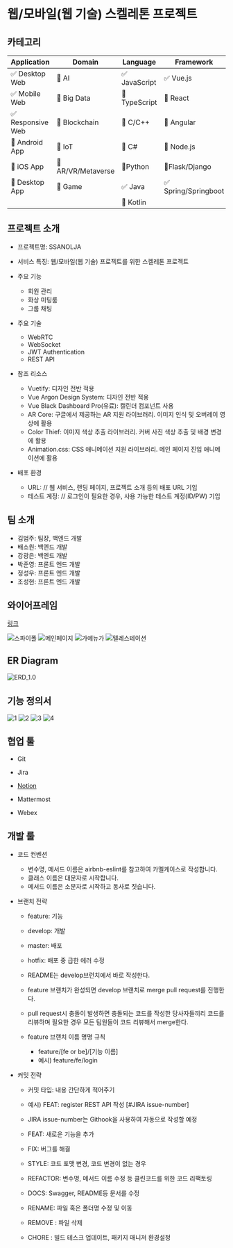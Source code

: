 # 웹/모바일(웹 기술) 스켈레톤 프로젝트



## 카테고리

| Application | Domain | Language | Framework |
| ---- | ---- | ---- | ---- |
| :white_check_mark: Desktop Web | :black_square_button: AI | :white_check_mark: JavaScript | :white_check_mark: Vue.js |
| :white_check_mark: Mobile Web | :black_square_button: Big Data | :black_square_button: TypeScript | :black_square_button: React |
| :white_check_mark: Responsive Web | :black_square_button: Blockchain | :black_square_button: C/C++ | :black_square_button: Angular |
| :black_square_button: Android App | :black_square_button: IoT | :black_square_button: C# | :black_square_button: Node.js |
| :black_square_button: iOS App | :black_square_button: AR/VR/Metaverse | 🔲Python | 🔲Flask/Django |
| :black_square_button: Desktop App | :black_square_button: Game | :white_check_mark: Java | :white_check_mark: Spring/Springboot |
| | | :black_square_button: Kotlin | |



## 프로젝트 소개

* 프로젝트명: SSANOLJA



* 서비스 특징: 웹/모바일(웹 기술) 프로젝트를 위한 스켈레톤 프로젝트



* 주요 기능
  - 회원 관리
  - 화상 미팅룸
  - 그룹 채팅
  
  
  
* 주요 기술
  - WebRTC
  - WebSocket
  - JWT Authentication
  - REST API
  
  
  
* 참조 리소스
  * Vuetify: 디자인 전반 적용
  * Vue Argon Design System: 디자인 전반 적용
  * Vue Black Dashboard Pro(유료): 캘린더 컴포넌트 사용
  * AR Core: 구글에서 제공하는 AR 지원 라이브러리. 이미지 인식 및 오버레이 영상에 활용
  * Color Thief: 이미지 색상 추출 라이브러리. 커버 사진 색상 추출 및 배경 변경에 활용
  * Animation.css: CSS 애니메이션 지원 라이브러리. 메인 페이지 진입 애니메이션에 활용
  
  
  
* 배포 환경
  - URL: // 웹 서비스, 랜딩 페이지, 프로젝트 소개 등의 배포 URL 기입
  - 테스트 계정: // 로그인이 필요한 경우, 사용 가능한 테스트 계정(ID/PW) 기입



## 팀 소개
* 김범주: 팀장, 백엔드 개발
* 배소원:  백엔드 개발
* 강광은: 백엔드 개발
* 박준영: 프론트 엔드 개발
* 정성우: 프론트 엔드 개발
* 조성현: 프론트 엔드 개발





## 와이어프레임

[링크](https://www.figma.com/file/QZVKoDuLr3hUQw0IOLP12c/%ED%94%84%EB%A1%9C%ED%86%A0%ED%83%80%EC%9E%851?node-id=0%3A1)

![스파이폴](/uploads/74416e46b58444793c1fecd726fcc683/스파이폴.gif)
![메인페이지](/uploads/8f625a3e17109e80945f038d5a99c67c/메인페이지.gif)
![가예뉴가](/uploads/86493623ec329b7fe3148be24b52231c/가예뉴가.gif)
![텔레스테이션](/uploads/879e143addd53f0f16942510f1c46fd7/텔레스테이션.gif)



## ER Diagram



![ERD_1.0](/uploads/bde2736b8f25c5e8c0ede551fe4aee93/ERD_1.0.png)





## 기능 정의서

![1](/uploads/da8b830fd9bd66d23ce4c51a58e19705/1.png)
![2](/uploads/56c36762481ed8b3f0f0980cfc31b22e/2.png)
![3](/uploads/5408796bca8fffb2a802663842d75ac6/3.png)
![4](/uploads/a9d625ea09c8a0847b151f1e827dbab1/4.png)





## 협업 툴

- Git

- Jira

- [Notion](https://granite-guitar-399.notion.site/SSAnolja-f46693a1c6f04836b9e515b5f61b3724)

- Mattermost

- Webex



## 개발 룰

- 코드 컨벤션
  - 변수명, 메서드 이름은 airbnb-eslint를 참고하여 카멜케이스로 작성합니다.
  - 클래스 이름은 대문자로 시작합니다.
  - 메서드 이름은 소문자로 시작하고 동사로 짓습니다.



- 브랜치 전략

  - feature: 기능
  - develop: 개발
  - master: 배포
  - hotfix: 배포 중 급한 에러 수정

  

  - README는 develop브런치에서 바로 작성한다.
  - feature 브랜치가 완성되면 develop 브랜치로 merge pull request를 진행한다.
  - pull request시 충돌이 발생하면 충돌되는 코드를 작성한 당사자들끼리 코드를 리뷰하며 필요한 경우 모든 팀원들이 코드 리뷰해서 merge한다.
  - feature 브랜치 이름 명명 규칙
    - feature/[fe or be]/[기능 이름]
    - 예시) feature/fe/login

  

- 커밋 전략

  - 커밋 타입: 내용 간단하게 적어주기
  - 예시) FEAT: register REST API 작성 [#JIRA issue-number] 
  - JIRA issue-number는 Githook을 사용하여 자동으로 작성할 예정
  
  
  
  - FEAT: 새로운 기능을 추가
  - FIX: 버그를 해결
  - STYLE: 코드 포맷 변경, 코드 변경이 없는 경우
  - REFACTOR: 변수명, 메서드 이름 수정 등 클린코드를 위한 코드 리팩토링
  - DOCS: Swagger, README등 문서를 수정
  - RENAME: 파일 혹은 폴더명 수정 및 이동
  - REMOVE : 파일 삭제
  - CHORE : 빌드 테스크 업데이트, 패키지 매니저 환경설정
  